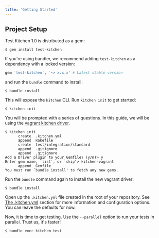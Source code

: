 ```yaml
---
title: 'Getting Started'
---
```


Project Setup
-------------
Test Kitchen 1.0 is distributed as a gem:

    $ gem install test-kitchen

If you're using bundler, we recommend adding `test-kitchen` as a dependency with a locked version:

```ruby
gem 'test-kitchen', '~> x.x.x' # Latest stable version
```

and run the `bundle` command to install:

    $ bundle install

This will expose the `kitchen` CLI. Run `kitchen init` to get started:

    $ kitchen init

You will be prompted with a series of questions. In this guide, we will be using the [vagrant kitchen driver](https://github.com/opscode/kitchen-vagrant).

```text
$ kitchen init
      create  .kitchen.yml
      append  Rakefile
      create  test/integration/standard
      append  .gitignore
      append  .gitignore
Add a Driver plugin to your Gemfile? (y/n)> y
Enter gem name, `list', or `skip'> kitchen-vagrant
      append  Gemfile
You must run `bundle install' to fetch any new gems.
```

Run the `bundle` command again to install the new vagrant driver:

    $ bundle install

Open up the `.kitchen.yml` file created in the root of your repository. See [The .kitchen.yml](/guides/the_kitchen_yaml/) section for more information and configuration options. You can leave the defaults for now.

Now, it is time to get testing. Use the `--parallel` option to run
your tests in parallel. Trust us, it's faster!

    $ bundle exec kitchen test
